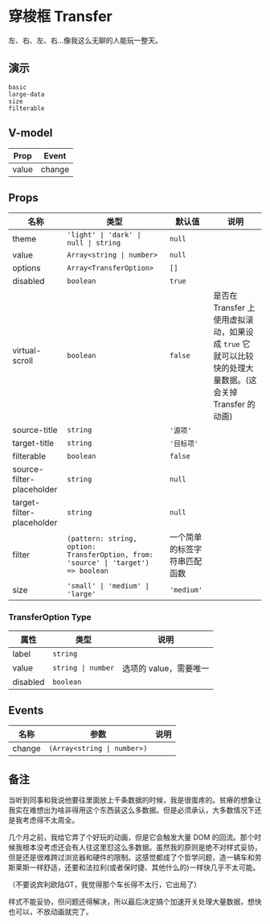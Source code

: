 # 穿梭框 Transfer
<!--single-column-->
左、右、左、右...像我这么无聊的人能玩一整天。
## 演示
```demo
basic
large-data
size
filterable
```
## V-model
|Prop|Event|
|-|-|
|value|change|

## Props
|名称|类型|默认值|说明|
|-|-|-|-|
|theme|`'light' \| 'dark' \| null \| string`|`null`||
|value|`Array<string \| number>`|`null`||
|options|`Array<TransferOption>`|`[]`||
|disabled|`boolean`|`true`||
|virtual-scroll|`boolean`|`false`|是否在 Transfer 上使用虚拟滚动，如果设成 `true` 它就可以比较快的处理大量数据。(这会关掉 Transfer 的动画)|
|source-title|`string`|`'源项'`||
|target-title|`string`|`'目标项'`||
|filterable|`boolean`|`false`||
|source-filter-placeholder|`string`|`null`||
|target-filter-placeholder|`string`|`null`||
|filter|`(pattern: string, option: TransferOption, from: 'source' \| 'target') => boolean`|一个简单的标签字符串匹配函数||
|size|`'small' \| 'medium' \| 'large'`|`'medium'`||


### TransferOption Type
|属性|类型|说明|
|-|-|-|
|label|`string`||
|value|`string \| number`|选项的 value，需要唯一|
|disabled|`boolean`||

## Events
|名称|参数|说明|
|-|-|-|
|change|`(Array<string \| number>)`||

## 备注
当听到同事和我说他要往里面放上千条数据的时候，我是很蛋疼的。贫瘠的想象让我实在难想出为啥非得用这个东西装这么多数据。但是必须承认，大多数情况下还是我考虑得不太周全。

几个月之前，我给它弄了个好玩的动画，但是它会触发大量 DOM 的回流。那个时候我根本没考虑还会有人往这里怼这么多数据。虽然我的原则是绝不对样式妥协，但是还是很难跨过浏览器和硬件的限制。这感觉都成了个哲学问题，造一辆车和劳斯莱斯一样舒适，还要和法拉利(或者保时捷、其他什么的)一样快几乎不太可能。

（不要说宾利欧陆GT，我觉得那个车长得不太行，它出局了）

样式不能妥协，但问题还得解决，所以最后决定搞个加速开关处理大量数据，想快也可以，不放动画就完了。